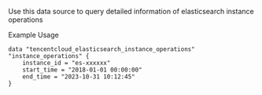 Use this data source to query detailed information of elasticsearch instance operations

Example Usage

```hcl
data "tencentcloud_elasticsearch_instance_operations" "instance_operations" {
	instance_id = "es-xxxxxx"
	start_time = "2018-01-01 00:00:00"
	end_time = "2023-10-31 10:12:45"
}
```